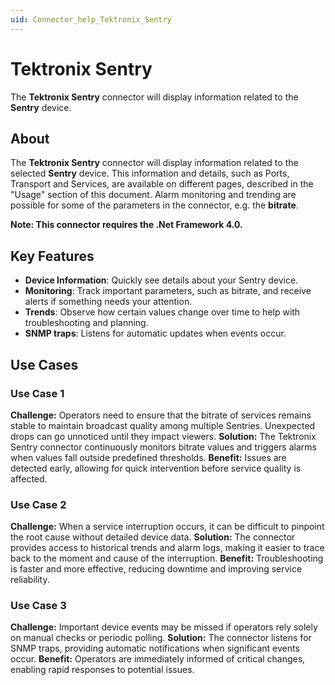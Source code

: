 ```yaml
---
uid: Connector_help_Tektronix_Sentry
---
```


# Tektronix Sentry

The **Tektronix Sentry** connector will display information related to the **Sentry** device.

## About

The **Tektronix Sentry** connector will display information related to the selected **Sentry** device. This information and details, such as Ports, Transport and Services, are available on different pages, described in the "Usage" section of this document. Alarm monitoring and trending are possible for some of the parameters in the connector, e.g. the **bitrate**.

**Note: This connector requires the .Net Framework 4.0.**

## Key Features

- **Device Information**: Quickly see details about your Sentry device.
- **Monitoring**: Track important parameters, such as bitrate, and receive alerts if something needs your attention.
- **Trends**: Observe how certain values change over time to help with troubleshooting and planning.
- **SNMP traps**: Listens for automatic updates when events occur.

## Use Cases

### Use Case 1
**Challenge:** Operators need to ensure that the bitrate of services remains stable to maintain broadcast quality among multiple Sentries. Unexpected drops can go unnoticed until they impact viewers.
**Solution:** The Tektronix Sentry connector continuously monitors bitrate values and triggers alarms when values fall outside predefined thresholds.
**Benefit:** Issues are detected early, allowing for quick intervention before service quality is affected.

### Use Case 2
**Challenge:** When a service interruption occurs, it can be difficult to pinpoint the root cause without detailed device data.
**Solution:** The connector provides access to historical trends and alarm logs, making it easier to trace back to the moment and cause of the interruption.
**Benefit:** Troubleshooting is faster and more effective, reducing downtime and improving service reliability.

### Use Case 3
**Challenge:** Important device events may be missed if operators rely solely on manual checks or periodic polling.
**Solution:** The connector listens for SNMP traps, providing automatic notifications when significant events occur.
**Benefit:** Operators are immediately informed of critical changes, enabling rapid responses to potential issues.